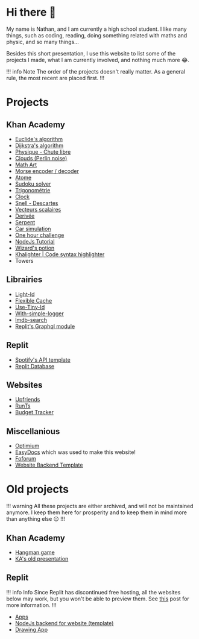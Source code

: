 # Hi there 👋

My name is Nathan, and I am currently a high school student. I like many things, such as coding, reading, doing something related with maths and physic, and so many things...

Besides this short presentation, I use this website to list some of the projects I made, what I am currently involved, and nothing much more 😂.

!!! info Note
The order of the projects doesn't really matter. As a general rule, the most recent are placed first.
!!!

# Projects

## Khan Academy
- [Euclide's algorithm](https://www.khanacademy.org/computer-programming/euclide/5541978721927168)
- [Dijkstra's algorithm](https://www.khanacademy.org/computer-programming/dijkstra-algorithm/5030266773094400)
- [Physique - Chute libre](https://www.khanacademy.org/computer-programming/physique-chute-libre/6093678011662336)
- [Clouds (Perlin noise)](https://www.khanacademy.org/computer-programming/clouds-perlin-noise/4891686203080704)
- [Math Art](https://www.khanacademy.org/computer-programming/math-art/5199950501429248)
- [Morse encoder / decoder](https://www.khanacademy.org/computer-programming/morse-encoder/6188517804523520)
- [Atome](https://www.khanacademy.org/computer-programming/atome/5982530092974080)
- [Sudoku solver](https://www.khanacademy.org/computer-programming/sudoku-solver/6298463441305600)
- [Trigonométrie](https://www.khanacademy.org/computer-programming/trigonomtrie/4627356361998336)
- [Clock](https://www.khanacademy.org/computer-programming/clock/4559323251654656)
- [Snell - Descartes](https://www.khanacademy.org/computer-programming/snell-descartes/6272407137730560)
- [Vecteurs scalaires](https://www.khanacademy.org/computer-programming/vecteurs-scalaires/5145961880141824)
- [Derivée](https://www.khanacademy.org/computer-programming/driv/6071233141850112)
- [Serpent](https://www.khanacademy.org/computer-programming/serpent/5286737001103360)
- [Car simulation](https://www.khanacademy.org/computer-programming/car/5997520016162816)
- [One hour challenge](https://www.khanacademy.org/computer-programming/one-hour-challenge/6058960495362048/4739659553357824.png)
- [NodeJs Tutorial](https://www.khanacademy.org/computer-programming/nodejs-tutorial-primavera/5555623805632512)
- [Wizard's potion](https://www.khanacademy.org/computer-programming/wizards-potion/6532343891279872)
- [Khalighter | Code syntax highlighter](https://www.khanacademy.org/computer-programming/kalighter-code-syntax-highlighter/5380960691470336)
- Towers

## Librairies
* [Light-Id](https://github.com/ntillier/Light-id)
* [Flexible Cache](https://github.com/ntillier/flexible-cache)
* [Use-Tiny-Id](https://github.com/ntillier/Use-tiny-id)
* [With-simple-logger](https://github.com/ntillier/with-simple-logger)
* [lmdb-search](https://github.com/ntillier/lmdb-search)
* [Replit's Graphql module](https://github.com/ntillier/Replit-s-graphql-module-Node.js)

## Replit
* [Spotify's API template](https://replit.com/@nathanTi/Spotify-API)
* [Replit Database](https://replit.com/@nathanTi/Replit-database)

## Websites
* [Upfriends](https://upfriends.web.app/)
* [RunTs](https://github.com/ntillier/RunTs)
* [Budget Tracker](https://github.com/ntillier/BudgetTracker)

## Miscellanious
* [Optimium](https://github.com/ntillier/Optimium)
* [EasyDocs](https://github.com/ntillier/EasyDocs) which was used to make this website!
* [Foforum](https://github.com/ntillier/Foforum)
* [Website Backend Template](https://github.com/ntillier/Website-backend-template)

# Old projects

!!! warning All these projects are either archived, and will not be maintained anymore. I keep them here for prosperity and to keep them in mind more than anything else 😉
!!!

## Khan Academy
- [Hangman game](https://www.khanacademy.org/computer-programming/hangman-game/6256858961592320)
- [KA's old presentation](https://www.khanacademy.org/computer-programming/kas-old-presentation/5124988983099392)

## Replit
!!! info Info
Since Replit has discontinued free hosting, all the websites below may work, but you won't be able to preview them. See [this](https://blog.replit.com/hosting-changes) post for more information.
!!!
- [Apps](https://apps.nathanti.repl.co)
- [NodeJs backend for website (template)](https://nodejs-backend-for-website.nathanti.repl.co/)
- [Drawing App](https://drawing-app.nathanti.repl.co/)